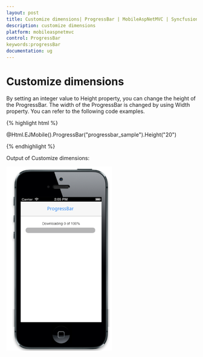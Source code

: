 ```yaml
---
layout: post
title: Customize dimensions| ProgressBar | MobileAspNetMVC | Syncfusion
description: customize dimensions
platform: mobileaspnetmvc
control: ProgressBar
keywords:progressBar
documentation: ug
---
```


# Customize dimensions

By setting an integer value to Height property, you can change the height of the ProgressBar. The width of the ProgressBar is changed by using Width property. You can refer to the following code examples.

{% highlight html %}

 @Html.EJMobile().ProgressBar("progressbar_sample").Height("20")

{% endhighlight %}

Output of Customize dimensions:

![](Customize-dimensions_images/Customize-dimensions_img1.png)




